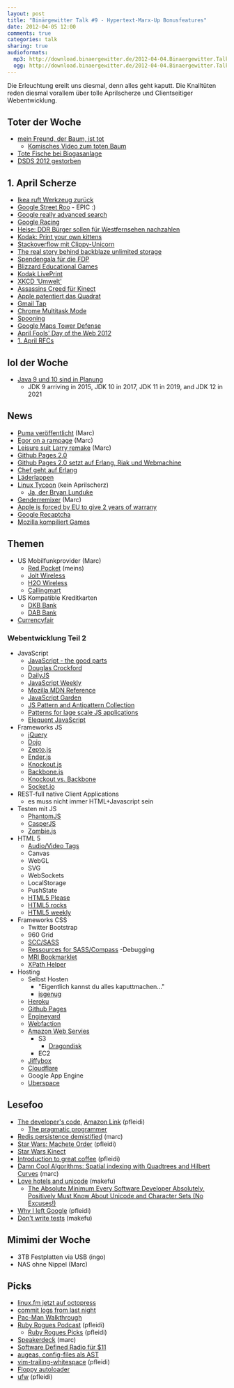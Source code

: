 ```yaml
---
layout: post
title: "Binärgewitter Talk #9 - Hypertext-Marx-Up Bonusfeatures"
date: 2012-04-05 12:00
comments: true
categories: talk
sharing: true
audioformats:
  mp3: http://download.binaergewitter.de/2012-04-04.Binaergewitter.Talk.9.mp3
  ogg: http://download.binaergewitter.de/2012-04-04.Binaergewitter.Talk.9.ogg
---
```

Die Erleuchtung ereilt uns diesmal, denn alles geht kaputt. Die Knalltüten reden diesmal vorallem über tolle Aprilscherze und Clientseitiger Webentwicklung.

## Toter der Woche
- [mein Freund, der Baum, ist tot](http://www.maerkischeallgemeine.de/cms/beitrag/12305289/61469/Weide-steht-nicht-unter-besonderem-Schutz-Mein-Freund.html )
    * [Komisches Video zum toten Baum](http://www.myvideo.de/watch/6641317/Alexandra_Mein_Freund_der_Baum )
- [Tote Fische bei Biogasanlage](
http://nachrichten.t-online.de/tote-fische-nach-panne-in-biogasanlage/id_55299528/index?news )
- [DSDS 2012 gestorben]( http://musiktipps24.com/dsds-2012-goodbye-dieter-bohlen-das-format-ist-tot/ )

## 1. April Scherze
- [Ikea ruft Werkzeug zurück]( https://twitter.com/#!/seaninsound/status/186395193031917568/photo/1 )
- [Google Street Roo]( http://google-au.blogspot.de/2012/04/google-street-roo-exploring-outback-one.html ) - EPIC :)
- [Google really advanced search]( http://www.google.com/js/reallyadvanced.html )
- [Google Racing]( http://www.google.com/racing/ )
- [Heise: DDR Bürger sollen für Westfernsehen nachzahlen]( http://www.heise.de/tp/artikel/36/36415/1.html )
- [Kodak: Print your own kittens]( https://skitch.com/pfleidi/8q597/kodak-digital-cameras-printers-digital-video-cameras-and-more )
- [Stackoverflow mit Clippy-Unicorn]( https://skitch.com/pfleidi/8qhnj/javascript-knockout.js-vs-backbone.js-vs-stack-overflow )
- [The real story behind backblaze unlimited storage]( http://blog.backblaze.com/2012/04/01/the-real-story-behind-how-backblaze-can-afford-unlimited-storage-for-5month/ )
- [Spendengala für die FDP](http://www.tagesschau.de/inland/fdpgala100.html )
- [Blizzard Educational Games]( http://us.blizzard.com/en-us/games/blizzkidzz/ )
- [Kodak LivePrint]( http://1000words.kodak.com/thousandwords/post/?ID=5558724772984513411 )
- [XKCD 'Umwelt'](http://xkcd.com/1037/ )
- [Assassins Creed für Kinect]( http://www.youtube.com/watch?v=7NufHsmITjM )
- [Apple patentiert das Quadrat]( http://www.theregister.co.uk/2012/04/01/apple_patent/ )
- [Gmail Tap](http://gmailblog.blogspot.de/2012/03/introducing-gmail-tap.html )
- [Chrome Multitask Mode]( http://www.google.com/intl/en/chrome/multitask.html )
- [Spooning]( https://bitbucket.org/spooning/ )
- [Google Maps Tower Defense]( http://www.mapstd.com/ )
- [April Fools' Day of the Web 2012](http://aprilfoolsdayontheweb.com/2012.html )
- [1. April RFCs]( http://en.wikipedia.org/wiki/April_Fools%27_Day_Request_for_Comments#List_of_April_1st_RFCs )

## lol der Woche
- [Java 9 und 10 sind in Planung]( http://www.javaworld.com/javaworld/jw-03-2012/120315-oracle-s-java-roadmap.html )
  * JDK 9 arriving in 2015, JDK 10 in 2017, JDK 11 in 2019, and JDK 12 in 2021

## News
- [Puma veröffentlicht]( http://puma.io/ ) (Marc)
- [Egor on a rampage](http://homakov.blogspot.ca/2012/03/hacking-skrillformer-moneybookers.html ) (Marc)
- [Leisure suit Larry remake]( http://www.kickstarter.com/projects/1451923705/make-leisure-suit-larry-come-again ) (Marc)
- [Github Pages 2.0]( https://github.com/blog/1081-instantly-beautiful-project-pages )
- [Github Pages 2.0 setzt auf Erlang, Riak und Webmachine]( http://speakerdeck.com/u/jnewland/p/github-pages-on-riak-and-webmachine )
- [Chef geht auf Erlang]( http://speakerdeck.com/u/sfalcon/p/how-to-migrate-a-web-app-to-erlang-change-databases-and-not-have-your-customers-notice )
- [Läderlappen]( http://www.kotzendes-einhorn.de/blog/2012-04/wie-heist-eigentlich-batman-auf-schwedisch/ )
- [Linux Tycoon]( http://www.golem.de/news/linux-tycoon-distro-simulator-im-retrolook-1204-90925.html ) (kein Aprilscherz)
  * [Ja, der Bryan Lunduke]( http://lunduke.com/?p=2273 )
- [Genderremixer]( http://www.genderremixer.com/html5/# ) (Marc)
- [Apple is forced by EU to give 2 years of warrany]( http://apple.slashdot.org/story/12/04/02/123207/apple-is-forced-by-eu-to-give-2-years-warranty-on-all-its-products )
- [Google Recaptcha]( http://www.theregister.co.uk/2012/04/04/google_recaptcha_street_view/ )
- [Mozilla kompiliert Games]( http://hacks.mozilla.org/2012/04/porting-me-my-shadow-to-the-web-c-to-javascriptcanvas-via-emscripten/ )

## Themen
- US Mobilfunkprovider (Marc)
  * [Red Pocket]( http://goredpocket.com/ ) (meins)
  * [Jolt Wireless]( http://www.joltmobile.com/ )
  * [H2O Wireless]( http://h2owirelessnow.com/ )
  * [Callingmart]( http://bit.ly/H87zZw )
- US Kompatible Kreditkarten
  * [DKB Bank]( http://www.dkb.de/ )
  * [DAB Bank]( http://www.dab-bank.de/ )
- [Currencyfair](http://www.currencyfair.com/)

### Webentwicklung Teil 2
- JavaScript
  * [JavaScript - the good parts]( http://www.amazon.de/gp/product/0596517742/ref=as_li_ss_tl?ie=UTF8&tag=retinacast-21 )
  * [Douglas Crockford]( http://javascript.crockford.com/ )
  * [DailyJS]( http://dailyjs.com/ )
  * [JavaScript Weekly]( http://javascriptweekly.com/ )
  * [Mozilla MDN Reference]( https://developer.mozilla.org/en/JavaScript )
  * [JavaScript Garden]( http://bonsaiden.github.com/JavaScript-Garden/ )
  * [JS Pattern and Antipattern Collection]( http://shichuan.github.com/javascript-patterns/ )
  * [Patterns for lage scale JS applications]( http://addyosmani.com/largescalejavascript/ )
  * [Elequent JavaScript]( http://eloquentjavascript.net/contents.html )
- Frameworks JS
  * [jQuery]( http://jquery.org/ )
  * [Dojo]( http://dojotoolkit.org/ )
  * [Zepto.js]( http://zeptojs.com/ )
  * [Ender.js]( http://ender.no.de/ )
  * [Knockout.js]( http://knockoutjs.com/ )
  * [Backbone.js]( http://backbonejs.org/ )
  * [Knockout vs. Backbone]( http://stackoverflow.com/questions/5112899/knockout-js-vs-backbone-js-vs )
  * [Socket.io]( http://socket.io/ )
- REST-full native Client Applications
  * es muss nicht immer HTML+Javascript sein
- Testen mit JS
  * [PhantomJS](http://www.phantomjs.org/ )
  * [CasperJS](http://casperjs.org/ )
  * [Zombie.js]( http://zombie.labnotes.org/ )
- HTML 5
  * [Audio/Video Tags]( https://developer.mozilla.org/En/HTML/Element/Video )
  * Canvas
  * WebGL
  * SVG
  * WebSockets
  * LocalStorage
  * PushState
  * [HTML5 Please]( http://html5please.com/ )
  * [HTML5 rocks]( http://www.html5rocks.com/ )
  * [HTML5 weekly]( http://html5weekly.com/ )
- Frameworks CSS
  * Twitter Bootstrap
  * 960 Grid
  * [SCC/SASS]( http://sass-lang.com/ )
  * [Ressources for SASS/Compass]( http://fuelyourcoding.com/35-great-resources-for-compass-and-sass/ )
-Debugging
  * [MRI Bookmarklet]( http://westciv.com/mri/ )
  * [XPath Helper]( https://chrome.google.com/webstore/detail/gbammbheopgpmaagmckhpjbfgdfkpadb )
- Hosting
  * Selbst Hosten
      - "Eigentlich kannst du alles kaputtmachen..."
      - [isgenug](http://www.isgenug.de/)
  * [Heroku]( http://www.heroku.com/ )
  * [Github Pages]( http://pages.github.com/ )
  * [Engineyard]( http://www.engineyard.com/ )
  * [Webfaction]( http://www.webfaction.com/ )
  * [Amazon Web Servies]( http://aws.amazon.com/ )
      - S3
          * [Dragondisk]( http://www.dragondisk.com/ )
      - EC2
  * [Jiffybox]( https://www.jiffybox.de/ )
  * [Cloudflare]( http://cloudflare.com )
  * Google App Engine
  * [Uberspace]( http://uberspace.de/ )

## Lesefoo
- [The developer's code]( http://www.thedeveloperscode.com/ ), [Amazon Link]( http://www.amazon.de/gp/product/1934356794/ref=as_li_ss_tl?ie=UTF8&tag=retinacast-21 ) (pfleidi)
    * [The pragmatic programmer]( https://www.amazon.de/dp/020161622X/ref=as_li_ss_til?tag=retinacast-21 )
- [Redis persistence demistified]( http://antirez.com/post/redis-persistence-demystified.html ) (marc)
- [Star Wars: Machete Order]( http://static.nomachetejuggling.com/machete_order.html ) (pfleidi)
- [Star Wars Kinect]( http://www.toplessrobot.com/2012/04/its_official_star_wars_kinect_is_the_worst_star_wa.php )
- [Introduction to great coffee]( http://jlaine.net/2012/1/16/introduction-to-great-coffee ) (pfleidi)
- [Damn Cool Algorithms: Spatial indexing with Quadtrees and Hilbert Curves]( http://blog.notdot.net/2009/11/Damn-Cool-Algorithms-Spatial-indexing-with-Quadtrees-and-Hilbert-Curves ) (marc)
- [Love hotels and unicode](http://www.reigndesign.com/blog/love-hotels-and-unicode/ ) (makefu)
    * [The Absolute Minimum Every Software Developer Absolutely, Positively Must Know About Unicode and Character Sets (No Excuses!)]( http://www.joelonsoftware.com/articles/Unicode.html )
- [Why I left Google]( http://blogs.msdn.com/b/jw_on_tech/archive/2012/03/13/why-i-left-google.aspx ) (pfleidi)
- [Don't write tests]( http://tomblomfield.com/post/20285854071/dont-write-tests-the-hidden-cost-of-tdd ) (makefu)

## Mimimi der Woche
* 3TB Festplatten via USB (ingo)
* NAS ohne Nippel (Marc)

## Picks
- [linux.fm jetzt auf octopress](http://linux.fm )
- [commit logs from last night]( http://commitlogsfromlastnight.com/ )
- [Pac-Man Walkthrough]( http://uncyclopedia.wikia.com/wiki/Pac-Man_%28walkthrough%29 )
- [Ruby Rogues Podcast]( http://rubyrogues.com/ ) (pfleidi)
    * [Ruby Rogues Picks]( http://davidbradypickmachine.com/ ) (pfleidi)
- [Speakerdeck](http://www.speakerdeck.com/) (marc)
- [Software Defined Radio für $11]( http://hardware.slashdot.org/story/12/03/31/1914217/software-defined-radio-for-11 )
- [augeas, config-files als AST](http://augeas.net/ )
- [vim-trailing-whitespace]( https://github.com/bronson/vim-trailing-whitespace ) (pfleidi)
- [Floppy autoloader]( http://hackaday.com/2012/03/31/floppy-autoloader-takes-the-pain-out-of-archiving-5000-amiga-disks/ )
- [ufw]( https://help.ubuntu.com/community/UFW ) (pfleidi)
